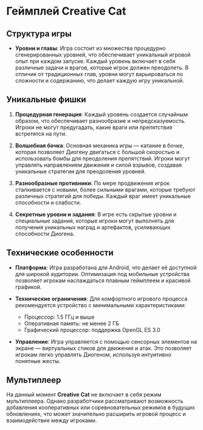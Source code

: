 # Геймплей Creative Cat

## Структура игры

- **Уровни и главы**: Игра состоит из множества процедурно сгенерированных уровней, что обеспечивает уникальный игровой опыт при каждом запуске. Каждый уровень включает в себя различные задачи и врагов, которые игрок должен преодолеть. В отличие от традиционных глав, уровни могут варьироваться по сложности и содержанию, что делает каждую игру уникальной.

## Уникальные фишки

1. **Процедурная генерация**: Каждый уровень создается случайным образом, что обеспечивает разнообразие и непредсказуемость. Игроки не могут предугадать, какие враги или препятствия встретятся на пути.

2. **Волшебная бочка**: Основная механика игры — катание в бочке, которая позволяет Диогену двигаться с большой скоростью и использовать бомбы для преодоления препятствий. Игроки могут управлять направлением движения и силой взрывов, создавая уникальные стратегии для преодоления уровней.

3. **Разнообразные противники**: По мере продвижения игрок сталкивается с новыми, более сильными врагами, которые требуют различных стратегий для победы. Каждый враг имеет уникальные способности и слабости.

4. **Секретные уровни и задания**: В игре есть скрытые уровни и специальные задания, которые игроки могут выполнять для получения уникальных наград и артефактов, усиливающих способности Диогена.

## Технические особенности

- **Платформа**: Игра разработана для Android, что делает её доступной для широкой аудитории. Оптимизация под мобильные устройства позволяет игрокам наслаждаться плавным геймплеем и красивой графикой.
- **Технические ограничения**: Для комфортного игрового процесса рекомендуется устройство с минимальными характеристиками:

  - Процессор: 1.5 ГГц и выше
  - Оперативная память: не менее 2 ГБ
  - Графический процессор: поддержка OpenGL ES 3.0

- **Управление**: Игра управляется с помощью сенсорных элементов на экране — виртуальных стиков для движения и атак. Это позволяет игрокам легко управлять Диогеном, используя интуитивно понятные жесты.

## Мультиплеер

На данный момент **Creative Cat** не включает в себя режим мультиплеера. Однако разработчики рассматривают возможность добавления кооперативных или соревновательных режимов в будущих обновлениях, что может значительно расширить игровой процесс и взаимодействие между игроками.

